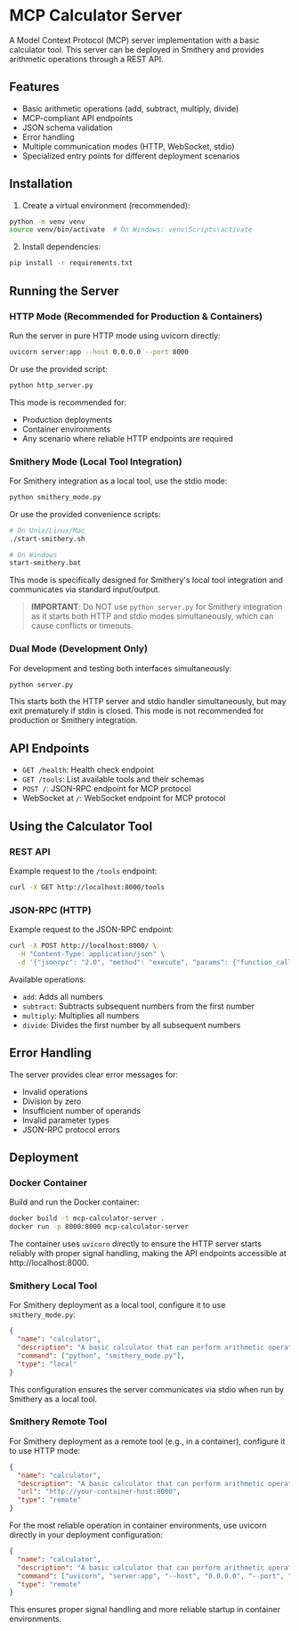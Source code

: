# MCP Calculator Server

A Model Context Protocol (MCP) server implementation with a basic calculator tool. This server can be deployed in Smithery and provides arithmetic operations through a REST API.

## Features

- Basic arithmetic operations (add, subtract, multiply, divide)
- MCP-compliant API endpoints
- JSON schema validation
- Error handling
- Multiple communication modes (HTTP, WebSocket, stdio)
- Specialized entry points for different deployment scenarios

## Installation

1. Create a virtual environment (recommended):
```bash
python -m venv venv
source venv/bin/activate  # On Windows: venv\Scripts\activate
```

2. Install dependencies:
```bash
pip install -r requirements.txt
```

## Running the Server

### HTTP Mode (Recommended for Production & Containers)

Run the server in pure HTTP mode using uvicorn directly:

```bash
uvicorn server:app --host 0.0.0.0 --port 8000
```

Or use the provided script:

```bash
python http_server.py
```

This mode is recommended for:
- Production deployments
- Container environments
- Any scenario where reliable HTTP endpoints are required

### Smithery Mode (Local Tool Integration)

For Smithery integration as a local tool, use the stdio mode:

```bash
python smithery_mode.py
```

Or use the provided convenience scripts:

```bash
# On Unix/Linux/Mac
./start-smithery.sh

# On Windows
start-smithery.bat
```

This mode is specifically designed for Smithery's local tool integration and communicates via standard input/output.

> **IMPORTANT**: Do NOT use `python server.py` for Smithery integration as it starts both HTTP and stdio modes simultaneously, which can cause conflicts or timeouts.

### Dual Mode (Development Only)

For development and testing both interfaces simultaneously:

```bash
python server.py
```

This starts both the HTTP server and stdio handler simultaneously, but may exit prematurely if stdin is closed. This mode is not recommended for production or Smithery integration.

## API Endpoints

- `GET /health`: Health check endpoint
- `GET /tools`: List available tools and their schemas
- `POST /`: JSON-RPC endpoint for MCP protocol
- WebSocket at `/`: WebSocket endpoint for MCP protocol

## Using the Calculator Tool

### REST API

Example request to the `/tools` endpoint:

```bash
curl -X GET http://localhost:8000/tools
```

### JSON-RPC (HTTP)

Example request to the JSON-RPC endpoint:

```bash
curl -X POST http://localhost:8000/ \
  -H "Content-Type: application/json" \
  -d '{"jsonrpc": "2.0", "method": "execute", "params": {"function_calls": [{"name": "calculator", "parameters": {"operation": "add", "numbers": [1, 2, 3, 4]}}]}, "id": 1}'
```

Available operations:
- `add`: Adds all numbers
- `subtract`: Subtracts subsequent numbers from the first number
- `multiply`: Multiplies all numbers
- `divide`: Divides the first number by all subsequent numbers

## Error Handling

The server provides clear error messages for:
- Invalid operations
- Division by zero
- Insufficient number of operands
- Invalid parameter types
- JSON-RPC protocol errors

## Deployment

### Docker Container

Build and run the Docker container:

```bash
docker build -t mcp-calculator-server .
docker run -p 8000:8000 mcp-calculator-server
```

The container uses `uvicorn` directly to ensure the HTTP server starts reliably with proper signal handling, making the API endpoints accessible at http://localhost:8000.

### Smithery Local Tool

For Smithery deployment as a local tool, configure it to use `smithery_mode.py`:

```json
{
  "name": "calculator",
  "description": "A basic calculator that can perform arithmetic operations",
  "command": ["python", "smithery_mode.py"],
  "type": "local"
}
```

This configuration ensures the server communicates via stdio when run by Smithery as a local tool.

### Smithery Remote Tool

For Smithery deployment as a remote tool (e.g., in a container), configure it to use HTTP mode:

```json
{
  "name": "calculator",
  "description": "A basic calculator that can perform arithmetic operations",
  "url": "http://your-container-host:8000",
  "type": "remote"
}
```

For the most reliable operation in container environments, use uvicorn directly in your deployment configuration:

```json
{
  "name": "calculator",
  "description": "A basic calculator that can perform arithmetic operations",
  "command": ["uvicorn", "server:app", "--host", "0.0.0.0", "--port", "8000"],
  "type": "remote"
}
```

This ensures proper signal handling and more reliable startup in container environments. 